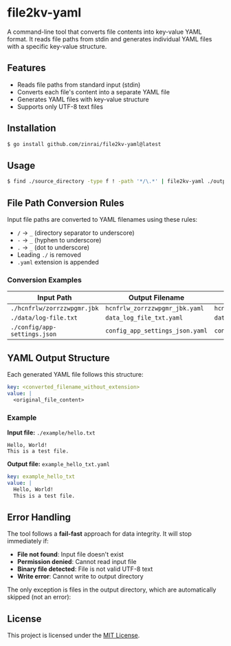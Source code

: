 # file2kv-yaml

A command-line tool that converts file contents into key-value YAML format. It reads file paths from stdin and generates individual YAML files with a specific key-value structure.

## Features

- Reads file paths from standard input (stdin)
- Converts each file's content into a separate YAML file
- Generates YAML files with key-value structure
- Supports only UTF-8 text files

## Installation

```bash
$ go install github.com/zinrai/file2kv-yaml@latest
```

## Usage

```bash
$ find ./source_directory -type f ! -path '*/\.*' | file2kv-yaml ./output_directory
```

## File Path Conversion Rules

Input file paths are converted to YAML filenames using these rules:

- `/` -> `_` (directory separator to underscore)
- `-` -> `_` (hyphen to underscore)
- `.` -> `_` (dot to underscore)
- Leading `./` is removed
- `.yaml` extension is appended

### Conversion Examples

| Input Path                   | Output Filename                 | Key                        |
|------------------------------|---------------------------------|----------------------------|
| `./hcnfrlw/zorrzzwpgmr.jbk`  | `hcnfrlw_zorrzzwpgmr_jbk.yaml`  | `hcnfrlw_zorrzzwpgmr_jbk`  |
| `./data/log-file.txt`        | `data_log_file_txt.yaml`        | `data_log_file_txt`        |
| `./config/app-settings.json` | `config_app_settings_json.yaml` | `config_app_settings_json` |

## YAML Output Structure

Each generated YAML file follows this structure:

```yaml
key: <converted_filename_without_extension>
value: |
  <original_file_content>
```

### Example

**Input file:** `./example/hello.txt`

```
Hello, World!
This is a test file.
```

**Output file:** `example_hello_txt.yaml`

```yaml
key: example_hello_txt
value: |
  Hello, World!
  This is a test file.
```

## Error Handling

The tool follows a **fail-fast** approach for data integrity. It will stop immediately if:

- **File not found**: Input file doesn't exist
- **Permission denied**: Cannot read input file
- **Binary file detected**: File is not valid UTF-8 text
- **Write error**: Cannot write to output directory

The only exception is files in the output directory, which are automatically skipped (not an error):

## License

This project is licensed under the [MIT License](./LICENSE).
